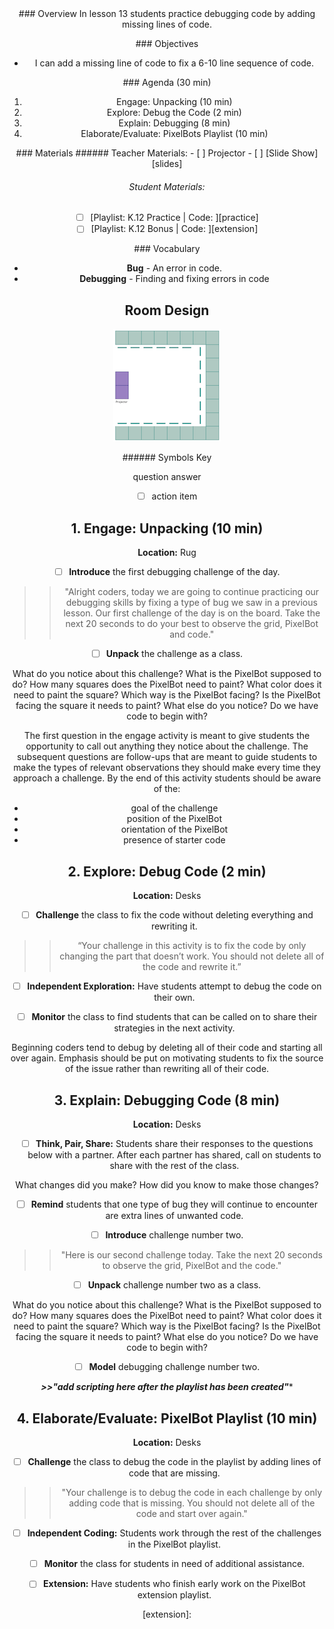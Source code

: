 <header class='header' title='Bug Detectives' subtitle='Lesson 13'/>

<notable>
<iconp src='/icons/activity.png'>### Overview</iconp>
In lesson 13 students practice debugging code by adding missing lines of code.

<iconp src='/icons/objectives.png'>### Objectives</iconp>

- I can add a missing line of code to fix a 6-10 line sequence of code.

<iconp src='/icons/agenda.png'>### Agenda (30 min)</iconp>

1. Engage: Unpacking (10 min)
1. Explore: Debug the Code (2 min)
1. Explain: Debugging (8 min)
1. Elaborate/Evaluate: PixelBots Playlist (10 min)

<note>
<iconp src='/icons/materials.png'>### Materials</iconp>
###### Teacher Materials:
- [ ] Projector
- [ ] [Slide Show][slides]

###### Student Materials:
- [ ] [Playlist: K.12 Practice | Code: ][practice]
- [ ] [Playlist: K.12 Bonus | Code: ][extension]

<iconp src='/icons/vocab.png'>### Vocabulary</iconp>
- **Bug** - An error in code.
- **Debugging** - Finding and fixing errors in code

</note>

<pagebreak/>

## Room Design

![room](/images/layout-online.png)

<note borderLeft='2px solid green' mt='2em'>
###### Symbols Key

<iconp ml='1.65em' type='question'>question</iconp>
<iconp ml='1.65em' type='answer'>answer</iconp>
- [ ] action item
</note>

<pagebreak/>

## 1. Engage: Unpacking (10 min)
**Location:** Rug

- [ ] **Introduce** the first debugging challenge of the day.
>> "Alright coders, today we are going to continue practicing our debugging skills by fixing a type of bug we saw in a previous lesson. Our first challenge of the day is on the board. Take the next 20 seconds to do your best to observe the grid, PixelBot and code."

- [ ] **Unpack** the challenge as a class.

<iconp type='question'>What do you notice about this challenge?</iconp>
  <iconp type='question'>What is the PixelBot supposed to do?</iconp>
  <iconp type='question'>How many squares does the PixelBot need to paint?</iconp>
  <iconp type='question'>What color does it need to paint the square?</iconp>
  <iconp type='question'>Which way is the PixelBot facing?</iconp>
  <iconp type='question'>Is the PixelBot facing the square it needs to paint?</iconp>
  <iconp type='question'>What else do you notice?</iconp>
  <iconp type='question'>Do we have code to begin with?</iconp>

<note>The first question in the engage activity is meant to give students the opportunity to call out anything they notice about the challenge. The subsequent questions are follow-ups that are meant to guide students to make the types of relevant observations they should make every time they approach a challenge. By the end of this activity students should be aware of the:
  - goal of the challenge
  - position of the PixelBot
  - orientation of the PixelBot
  - presence of starter code</note>

## 2. Explore: Debug Code (2 min)
**Location:** Desks

- [ ] **Challenge** the class to fix the code without deleting everything and rewriting it.
>>“Your challenge in this activity is to fix the code by only changing the part that doesn’t work. You should not delete all of the code and rewrite it.”

- [ ] **Independent Exploration:** Have students attempt to debug the code on their own.

- [ ] **Monitor** the class to find students that can be called on to share their strategies in the next activity.

<note>Beginning coders tend to debug by deleting all of their code and starting all over again. Emphasis should be put on motivating students to fix the source of the issue rather than rewriting all of their code.</note>

## 3. Explain: Debugging Code (8 min)
**Location:** Desks

- [ ] **Think, Pair, Share:** Students share their responses to the questions below with a partner. After each partner has shared, call on students to share with the rest of the class.

<iconp type='question'>What changes did you make?</iconp>
<iconp type='question'>How did you know to make those changes?</iconp>

- [ ] **Remind** students that one type of bug they will continue to encounter are extra lines of unwanted code.

- [ ] **Introduce** challenge number two.
>>"Here is our second challenge today. Take the next 20 seconds to observe the grid, PixelBot and the code."

- [ ] **Unpack** challenge number two as a class.

<iconp type='question'>What do you notice about this challenge?</iconp>
  <iconp type='question'>What is the PixelBot supposed to do?</iconp>
  <iconp type='question'>How many squares does the PixelBot need to paint?</iconp>
  <iconp type='question'>What color does it need to paint the square?</iconp>
  <iconp type='question'>Which way is the PixelBot facing?</iconp>
  <iconp type='question'>Is the PixelBot facing the square it needs to paint?</iconp>
  <iconp type='question'>What else do you notice?</iconp>
  <iconp type='question'>Do we have code to begin with?</iconp>

  - [ ] **Model** debugging challenge number two.

  ***>>"add scripting here after the playlist has been created"****

## 4. Elaborate/Evaluate: PixelBot Playlist (10 min)
**Location:** Desks
- [ ] **Challenge** the class to debug the code in the playlist by adding lines of code that are missing.
>>"Your challenge is to debug the code in each challenge by only adding code that is missing. You should not delete all of the code and start over again."

- [ ] **Independent Coding:** Students work through the rest of the challenges in the PixelBot playlist.

- [ ] **Monitor** the class for students in need of additional assistance.

- [ ] **Extension:** Have students who finish early work on the PixelBot extension playlist.

</notable>

[slides]:
[practice]:
[extension]:
